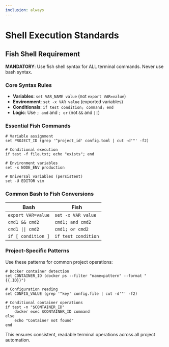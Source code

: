 ```yaml
---
inclusion: always
---
```


# Shell Execution Standards

## Fish Shell Requirement

**MANDATORY**: Use fish shell syntax for ALL terminal commands. Never use bash syntax.

### Core Syntax Rules

- **Variables**: `set VAR_NAME value` (not `export VAR=value`)
- **Environment**: `set -x VAR value` (exported variables)
- **Conditionals**: `if test condition; command; end`
- **Logic**: Use `; and` and `; or` (not `&&` and `||`)

### Essential Fish Commands

```fish
# Variable assignment
set PROJECT_ID (grep '^project_id' config.toml | cut -d'"' -f2)

# Conditional execution
if test -f file.txt; echo "exists"; end

# Environment variables
set -x NODE_ENV production

# Universal variables (persistent)
set -U EDITOR vim
```

### Common Bash to Fish Conversions

| Bash               | Fish                |
| ------------------ | ------------------- |
| `export VAR=value` | `set -x VAR value`  |
| `cmd1 && cmd2`     | `cmd1; and cmd2`    |
| `cmd1 \|\| cmd2`   | `cmd1; or cmd2`     |
| `if [ condition ]` | `if test condition` |

### Project-Specific Patterns

Use these patterns for common project operations:

```fish
# Docker container detection
set CONTAINER_ID (docker ps --filter "name=pattern" --format "{{.ID}}")

# Configuration reading
set CONFIG_VALUE (grep '^key' config.file | cut -d'"' -f2)

# Conditional container operations
if test -n "$CONTAINER_ID"
    docker exec $CONTAINER_ID command
else
    echo "Container not found"
end
```

This ensures consistent, readable terminal operations across all project automation.
